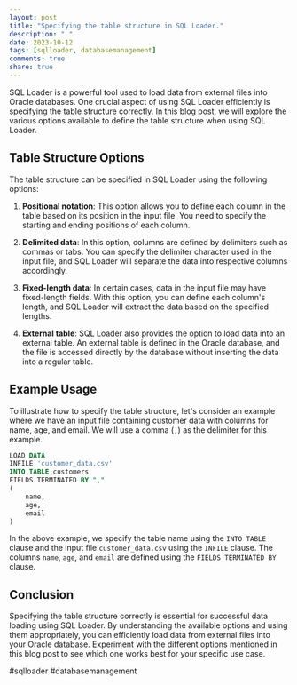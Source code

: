```yaml
---
layout: post
title: "Specifying the table structure in SQL Loader."
description: " "
date: 2023-10-12
tags: [sqlloader, databasemanagement]
comments: true
share: true
---
```


SQL Loader is a powerful tool used to load data from external files into Oracle databases. One crucial aspect of using SQL Loader efficiently is specifying the table structure correctly. In this blog post, we will explore the various options available to define the table structure when using SQL Loader.

## Table Structure Options

The table structure can be specified in SQL Loader using the following options:

1. **Positional notation**: This option allows you to define each column in the table based on its position in the input file. You need to specify the starting and ending positions of each column.

2. **Delimited data**: In this option, columns are defined by delimiters such as commas or tabs. You can specify the delimiter character used in the input file, and SQL Loader will separate the data into respective columns accordingly.

3. **Fixed-length data**: In certain cases, data in the input file may have fixed-length fields. With this option, you can define each column's length, and SQL Loader will extract the data based on the specified lengths.

4. **External table**: SQL Loader also provides the option to load data into an external table. An external table is defined in the Oracle database, and the file is accessed directly by the database without inserting the data into a regular table.

## Example Usage

To illustrate how to specify the table structure, let's consider an example where we have an input file containing customer data with columns for name, age, and email. We will use a comma (`,`) as the delimiter for this example.

```sql
LOAD DATA
INFILE 'customer_data.csv'
INTO TABLE customers
FIELDS TERMINATED BY ","
(
    name,
    age,
    email
)
```

In the above example, we specify the table name using the `INTO TABLE` clause and the input file `customer_data.csv` using the `INFILE` clause. The columns `name`, `age`, and `email` are defined using the `FIELDS TERMINATED BY` clause.

## Conclusion

Specifying the table structure correctly is essential for successful data loading using SQL Loader. By understanding the available options and using them appropriately, you can efficiently load data from external files into your Oracle database. Experiment with the different options mentioned in this blog post to see which one works best for your specific use case.

#sqlloader #databasemanagement